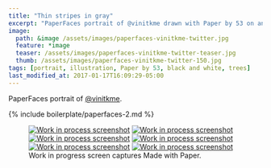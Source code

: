 ```yaml
---
title: "Thin stripes in gray"
excerpt: "PaperFaces portrait of @vinitkme drawn with Paper by 53 on an iPad."
image: 
  path: &image /assets/images/paperfaces-vinitkme-twitter.jpg 
  feature: *image
  teaser: /assets/images/paperfaces-vinitkme-twitter-teaser.jpg
  thumb: /assets/images/paperfaces-vinitkme-twitter-150.jpg
tags: [portrait, illustration, Paper by 53, black and white, trees]
last_modified_at: 2017-01-17T16:09:29-05:00
---
```


PaperFaces portrait of [@vinitkme](http://twitter.com/vinitkme).

{% include boilerplate/paperfaces-2.md %}

<figure class="third">
	<a href="{{ site.url }}/assets/images/paperfaces-vinitkme-process-1-lg.jpg"><img src="{{ site.url }}/assets/images/paperfaces-vinitkme-process-1-600.jpg" alt="Work in process screenshot"></a>
	<a href="{{ site.url }}/assets/images/paperfaces-vinitkme-process-2-lg.jpg"><img src="{{ site.url }}/assets/images/paperfaces-vinitkme-process-2-600.jpg" alt="Work in process screenshot"></a>
	<a href="{{ site.url }}/assets/images/paperfaces-vinitkme-process-3-lg.jpg"><img src="{{ site.url }}/assets/images/paperfaces-vinitkme-process-3-600.jpg" alt="Work in process screenshot"></a>
	<a href="{{ site.url }}/assets/images/paperfaces-vinitkme-process-4-lg.jpg"><img src="{{ site.url }}/assets/images/paperfaces-vinitkme-process-4-600.jpg" alt="Work in process screenshot"></a>
	<a href="{{ site.url }}/assets/images/paperfaces-vinitkme-process-5-lg.jpg"><img src="{{ site.url }}/assets/images/paperfaces-vinitkme-process-5-600.jpg" alt="Work in process screenshot"></a>
	<a href="{{ site.url }}/assets/images/paperfaces-vinitkme-process-6-lg.jpg"><img src="{{ site.url }}/assets/images/paperfaces-vinitkme-process-6-600.jpg" alt="Work in process screenshot"></a>
	<figcaption>Work in progress screen captures Made with Paper.</figcaption>
</figure>
